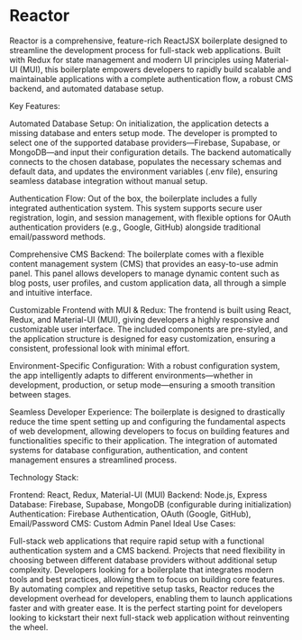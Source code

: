 # Reactor
Reactor is a comprehensive, feature-rich ReactJSX boilerplate designed to streamline the development process for full-stack web applications. Built with Redux for state management and modern UI principles using Material-UI (MUI), this boilerplate empowers developers to rapidly build scalable and maintainable applications with a complete authentication flow, a robust CMS backend, and automated database setup.

Key Features:

Automated Database Setup: On initialization, the application detects a missing database and enters setup mode. The developer is prompted to select one of the supported database providers—Firebase, Supabase, or MongoDB—and input their configuration details. The backend automatically connects to the chosen database, populates the necessary schemas and default data, and updates the environment variables (.env file), ensuring seamless database integration without manual setup.

Authentication Flow: Out of the box, the boilerplate includes a fully integrated authentication system. This system supports secure user registration, login, and session management, with flexible options for OAuth authentication providers (e.g., Google, GitHub) alongside traditional email/password methods.

Comprehensive CMS Backend: The boilerplate comes with a flexible content management system (CMS) that provides an easy-to-use admin panel. This panel allows developers to manage dynamic content such as blog posts, user profiles, and custom application data, all through a simple and intuitive interface.

Customizable Frontend with MUI & Redux: The frontend is built using React, Redux, and Material-UI (MUI), giving developers a highly responsive and customizable user interface. The included components are pre-styled, and the application structure is designed for easy customization, ensuring a consistent, professional look with minimal effort.

Environment-Specific Configuration: With a robust configuration system, the app intelligently adapts to different environments—whether in development, production, or setup mode—ensuring a smooth transition between stages.

Seamless Developer Experience: The boilerplate is designed to drastically reduce the time spent setting up and configuring the fundamental aspects of web development, allowing developers to focus on building features and functionalities specific to their application. The integration of automated systems for database configuration, authentication, and content management ensures a streamlined process.

Technology Stack:

Frontend: React, Redux, Material-UI (MUI)
Backend: Node.js, Express
Database: Firebase, Supabase, MongoDB (configurable during initialization)
Authentication: Firebase Authentication, OAuth (Google, GitHub), Email/Password
CMS: Custom Admin Panel
Ideal Use Cases:

Full-stack web applications that require rapid setup with a functional authentication system and a CMS backend.
Projects that need flexibility in choosing between different database providers without additional setup complexity.
Developers looking for a boilerplate that integrates modern tools and best practices, allowing them to focus on building core features.
By automating complex and repetitive setup tasks, Reactor reduces the development overhead for developers, enabling them to launch applications faster and with greater ease. It is the perfect starting point for developers looking to kickstart their next full-stack web application without reinventing the wheel.

